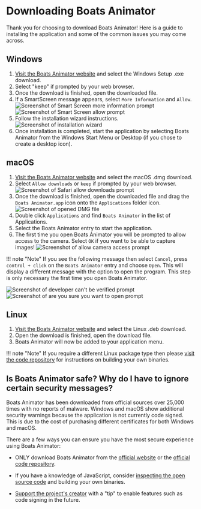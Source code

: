 # Downloading Boats Animator

Thank you for choosing to download Boats Animator! Here is a guide to installing the application and some of the common issues you may come across.

## Windows

1. [Visit the Boats Animator website](https://www.charlielee.uk/boats-animator/#downloads) and select the Windows Setup .exe download.
2. Select "keep" if prompted by your web browser.
3. Once the download is finished, open the downloaded file.
4. If a SmartScreen message appears, select `More Information` and `Allow`. ![Screenshot of Smart Screen more information prompt](../img/download-windows-1.png) ![Screenshot of Smart Screen allow prompt](../img/download-windows-2.png)
5. Follow the installation wizard instructions. ![Screenshot of installation wizard](../img/download-windows-3.png)
6. Once installation is completed, start the application by selecting Boats Animator from the Windows Start Menu or Desktop (if you chose to create a desktop icon).

## macOS

1. [Visit the Boats Animator website](https://www.charlielee.uk/boats-animator/#downloads) and select the macOS .dmg download.
2. Select `Allow downloads` or `keep` if prompted by your web browser. ![Screenshot of Safari allow downloads prompt](../img/download-mac-1.png)
3. Once the download is finished, open the downloaded file and drag the `Boats Animator.app` icon onto the `Applications` folder icon. ![Screenshot of opened DMG file](../img/download-mac-2.png)
4. Double click `Applications` and find `Boats Animator` in the list of Applications.
5. Select the Boats Animator entry to start the application.
6. The first time you open Boats Animator you will be prompted to allow access to the camera. Select `OK` if you want to be able to capture images! ![Screenshot of allow camera access prompt](../img/download-mac-3.png)

!!! note "Note"
If you see the following message then select `Cancel`, press `control + click` on the `Boats Animator` entry and choose `Open`. This will display a different message with the option to open the program. This step is only necessary the first time you open Boats Animator.

![Screenshot of developer can't be verified prompt](../img/download-mac-4.png) ![Screenshot of are you sure you want to open prompt](../img/download-mac-5.png)

## Linux

1. [Visit the Boats Animator website](https://www.charlielee.uk/boats-animator/#downloads) and select the Linux .deb download.
2. Open the download is finished, open the download file.
3. Boats Animator will now be added to your application menu.

!!! note "Note"
If you require a different Linux package type then please [visit the code repository](https://github.com/charlielee/boats-animator/) for instructions on building your own binaries.

## Is Boats Animator safe? Why do I have to ignore certain security messages?

Boats Animator has been downloaded from official sources over 25,000 times with no reports of malware. Windows and macOS show additional security warnings because the application is not currently code signed. This is due to the cost of purchasing different certificates for both Windows and macOS.

There are a few ways you can ensure you have the most secure experience using Boats Animator:

- ONLY download Boats Animator from the [official website](https://www.charlielee.uk/boats-animator/) or the [official code repository](https://github.com/charlielee/boats-animator/releases).

- If you have a knowledge of JavaScript, consider [inspecting the open source code](https://github.com/charlielee/boats-animator/) and building your own binaries.

- [Support the project's creator](https://ko-fi.com/charlielee) with a "tip" to enable features such as code signing in the future.
